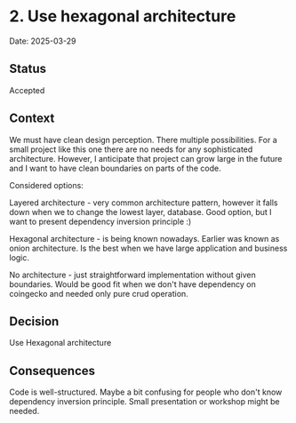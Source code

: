 # 2. Use hexagonal architecture

Date: 2025-03-29

## Status

Accepted

## Context

We must have clean design perception. There multiple possibilities. For a small project like this one there are no
needs for any sophisticated architecture. However, I anticipate that project can grow large in the future and I want
to have clean boundaries on parts of the code.

Considered options:

Layered architecture - very common architecture pattern, however it falls down when we to change the lowest layer,
database. Good option, but I want to present dependency inversion principle :)

Hexagonal architecture - is being known nowadays. Earlier was known as onion architecture. Is the best when we have
large application and business logic.

No architecture - just straightforward implementation without given boundaries. Would be good fit when we don't have
dependency on coingecko and needed only pure crud operation.

## Decision

Use Hexagonal architecture

## Consequences

Code is well-structured. Maybe a bit confusing for people who don't know dependency inversion principle. Small
presentation or workshop might be needed.
